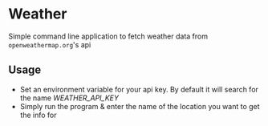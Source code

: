 # Weather

Simple command line application to fetch weather data from `openweathermap.org`'s api

## Usage

- Set an environment variable for your api key. By default it will search for the name *WEATHER_API_KEY*
- Simply run the program & enter the name of the location you want to get the info for
